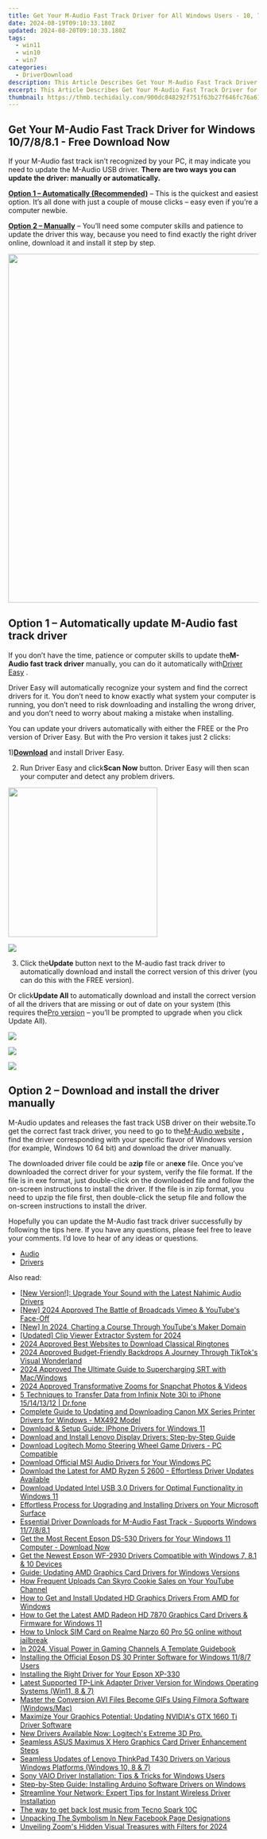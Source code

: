 ```yaml
---
title: Get Your M-Audio Fast Track Driver for All Windows Users - 10, 7, 8 & 8.1 OS
date: 2024-08-19T09:10:33.180Z
updated: 2024-08-20T09:10:33.180Z
tags:
  - win11
  - win10
  - win7
categories:
  - DriverDownload
description: This Article Describes Get Your M-Audio Fast Track Driver for All Windows Users - 10, 7, 8 & 8.1 OS
excerpt: This Article Describes Get Your M-Audio Fast Track Driver for All Windows Users - 10, 7, 8 & 8.1 OS
thumbnail: https://thmb.techidaily.com/900dc848292f751f63b27f646fc76a619bc7384a4aedd9106177497020dbae72.jpg
---
```


## Get Your M-Audio Fast Track Driver for Windows 10/7/8/8.1 - Free Download Now

If your M-Audio fast track isn’t recognized by your PC, it may indicate you need to update the M-Audio USB driver. **There are two ways you can update the driver: manually or automatically.**

**[Option 1 – Automatically (Recommended)](https://tools.techidaily.com/drivereasy/download/)** [](https://tools.techidaily.com/drivereasy/download/) – This is the quickest and easiest option. It’s all done with just a couple of mouse clicks – easy even if you’re a computer newbie.

**[Option 2 – Manually](https://tools.techidaily.com/drivereasy/download/)**  – You’ll need some computer skills and patience to update the driver this way, because you need to find exactly the right driver online, download it and install it step by step.

<!-- affiliate ads begin -->
<a href="https://unicoeye.pxf.io/c/5597632/2084396/18498" target="_top" id="2084396"><img src="//a.impactradius-go.com/display-ad/18498-2084396" border="0" alt="" width="1920" height="700"/></a><img height="0" width="0" src="https://imp.pxf.io/i/5597632/2084396/18498" style="position:absolute;visibility:hidden;" border="0" />
<!-- affiliate ads end -->
## Option 1 – Automatically update M-Audio fast track driver

 If you don’t have the time, patience or computer skills to update the**M-Audio fast track driver** manually, you can do it automatically with[Driver Easy](https://tools.techidaily.com/drivereasy/download/) .

 Driver Easy will automatically recognize your system and find the correct drivers for it. You don’t need to know exactly what system your computer is running, you don’t need to risk downloading and installing the wrong driver, and you don’t need to worry about making a mistake when installing.

 You can update your drivers automatically with either the FREE or the Pro version of Driver Easy. But with the Pro version it takes just 2 clicks:

 1)[**Download**](https://tools.techidaily.com/drivereasy/download/) and install Driver Easy.

 2) Run Driver Easy and click**Scan Now** button. Driver Easy will then scan your computer and detect any problem drivers.

<!-- affiliate ads begin -->
<a href="https://natural-cycles.sjv.io/c/5597632/2072199/17885" target="_top" id="2072199"><img src="//a.impactradius-go.com/display-ad/17885-2072199" border="0" alt="" width="300" height="300"/></a><img height="0" width="0" src="https://imp.pxf.io/i/5597632/2072199/17885" style="position:absolute;visibility:hidden;" border="0" />
<!-- affiliate ads end -->
![](https://images.drivereasy.com/wp-content/uploads/2018/03/img_5abdd74d18191.png)

 3) Click the**Update** button next to the M-audio fast track driver to automatically download and install the correct version of this driver (you can do this with the FREE version).

 Or click**Update All** to automatically download and install the correct version of all the drivers that are missing or out of date on your system (this requires the[Pro version](https://tools.techidaily.com/drivereasy/download/) – you’ll be prompted to upgrade when you click Update All).

<!-- affiliate ads begin -->
<a href="https://secure.2checkout.com/order/checkout.php?PRODS=2201613&QTY=1&AFFILIATE=108875&CART=1"><img src="https://www.macdvdripperpro.com/images/devices-3.png" border="0"></a>
<!-- affiliate ads end -->
![](https://images.drivereasy.com/wp-content/uploads/2018/03/img_5abdd941326a4.jpg)

<!-- affiliate ads begin -->
<a href="https://secure.2checkout.com/order/checkout.php?PRODS=37100474&QTY=1&AFFILIATE=108875&CART=1"><img src="https://awario.com/images/pages/index/img-platform-ui-1280@1x.avif" border="0"></a>
<!-- affiliate ads end -->
## Option 2 – Download and install the driver manually

 M-Audio updates and releases the fast track USB driver on their website.To get the correct fast track driver, you need to go to the[M-Audio website](http://m-audio.com/support/drivers) **,** find the driver corresponding with your specific flavor of Windows version (for example, Windows 10 64 bit) and download the driver manually.

 The downloaded driver file could be a**zip** file or an**exe** file. Once you’ve downloaded the correct driver for your system, verify the file format. If the file is in exe format, just double-click on the downloaded file and follow the on-screen instructions to install the driver. If the file is in zip format, you need to upzip the file first, then double-click the setup file and follow the on-screen instructions to install the driver.

 Hopefully you can update the M-Audio fast track driver successfully by following the tips here. If you have any questions, please feel free to leave your comments. I’d love to hear of any ideas or questions.

* [Audio](https://tools.techidaily.com/drivereasy/download/)
* [Drivers](https://tools.techidaily.com/drivereasy/download/)

<ins class="adsbygoogle"
     style="display:block"
     data-ad-format="autorelaxed"
     data-ad-client="ca-pub-7571918770474297"
     data-ad-slot="1223367746"></ins>



<ins class="adsbygoogle"
     style="display:block"
     data-ad-client="ca-pub-7571918770474297"
     data-ad-slot="8358498916"
     data-ad-format="auto"
     data-full-width-responsive="true"></ins>

<span class="atpl-alsoreadstyle">Also read:</span>
<div><ul>
<li><a href="https://win-dash.techidaily.com/new-version-upgrade-your-sound-with-the-latest-nahimic-audio-drivers/"><u>[New Version!]: Upgrade Your Sound with the Latest Nahimic Audio Drivers</u></a></li>
<li><a href="https://youtube-zero.techidaily.com/024-approved-the-battle-of-broadcads-vimeo-and-youtubes-face-off/"><u>[New] 2024 Approved  The Battle of Broadcads  Vimeo & YouTube's Face-Off</u></a></li>
<li><a href="https://facebook-video-footage.techidaily.com/new-in-2024-charting-a-course-through-youtubes-maker-domain/"><u>[New] In 2024, Charting a Course Through YouTube's Maker Domain</u></a></li>
<li><a href="https://remote-screen-capture.techidaily.com/updated-clip-viewer-extractor-system-for-2024/"><u>[Updated] Clip Viewer Extractor System for 2024</u></a></li>
<li><a href="https://extra-hints.techidaily.com/2024-approved-best-websites-to-download-classical-ringtones/"><u>2024 Approved  Best Websites to Download Classical Ringtones</u></a></li>
<li><a href="https://fox-helps.techidaily.com/2024-approved-budget-friendly-backdrops-a-journey-through-tiktoks-visual-wonderland/"><u>2024 Approved  Budget-Friendly Backdrops  A Journey Through TikTok's Visual Wonderland</u></a></li>
<li><a href="https://some-skills.techidaily.com/2024-approved-the-ultimate-guide-to-supercharging-srt-with-macwindows/"><u>2024 Approved  The Ultimate Guide to Supercharging SRT with Mac/Windows</u></a></li>
<li><a href="https://some-approaches.techidaily.com/2024-approved-transformative-zooms-for-snapchat-photos-and-videos/"><u>2024 Approved  Transformative Zooms for Snapchat Photos & Videos</u></a></li>
<li><a href="https://blog-min.techidaily.com/5-techniques-to-transfer-data-from-infinix-note-30i-to-iphone-15141312-drfone-by-drfone-transfer-from-android-transfer-from-android/"><u>5 Techniques to Transfer Data from Infinix Note 30i to iPhone 15/14/13/12 | Dr.fone</u></a></li>
<li><a href="https://win-dash.techidaily.com/complete-guide-to-updating-and-downloading-canon-mx-series-printer-drivers-for-windows-mx492-model/"><u>Complete Guide to Updating and Downloading Canon MX Series Printer Drivers for Windows - MX492 Model</u></a></li>
<li><a href="https://win-dash.techidaily.com/download-and-setup-guide-iphone-drivers-for-windows-11/"><u>Download & Setup Guide: IPhone Drivers for Windows 11</u></a></li>
<li><a href="https://win-dash.techidaily.com/download-and-install-lenovo-display-drivers-step-by-step-guide/"><u>Download and Install Lenovo Display Drivers: Step-by-Step Guide</u></a></li>
<li><a href="https://win-dash.techidaily.com/download-logitech-momo-steering-wheel-game-drivers-pc-compatible/"><u>Download Logitech Momo Steering Wheel Game Drivers - PC Compatible</u></a></li>
<li><a href="https://win-dash.techidaily.com/download-official-msi-audio-drivers-for-your-windows-pc/"><u>Download Official MSI Audio Drivers for Your Windows PC</u></a></li>
<li><a href="https://win-dash.techidaily.com/download-the-latest-for-amd-ryzen-5-2600-effortless-driver-updates-available/"><u>Download the Latest for AMD Ryzen 5 2600 - Effortless Driver Updates Available</u></a></li>
<li><a href="https://win-dash.techidaily.com/download-updated-intel-usb-30-drivers-for-optimal-functionality-in-windows-11/"><u>Download Updated Intel USB 3.0 Drivers for Optimal Functionality in Windows 11</u></a></li>
<li><a href="https://win-dash.techidaily.com/effortless-process-for-upgrading-and-installing-drivers-on-your-microsoft-surface/"><u>Effortless Process for Upgrading and Installing Drivers on Your Microsoft Surface</u></a></li>
<li><a href="https://win-dash.techidaily.com/essential-driver-downloads-for-m-audio-fast-track-supports-windows-117881/"><u>Essential Driver Downloads for M-Audio Fast Track - Supports Windows 11/7/8/8.1</u></a></li>
<li><a href="https://win-dash.techidaily.com/1722973922080-get-the-most-recent-epson-ds-530-drivers-for-your-windows-11-computer-download-now/"><u>Get the Most Recent Epson DS-530 Drivers for Your Windows 11 Computer - Download Now</u></a></li>
<li><a href="https://win-dash.techidaily.com/get-the-newest-epson-wf-2930-drivers-compatible-with-windows-7-81-and-10-devices/"><u>Get the Newest Epson WF-2930 Drivers Compatible with Windows 7, 8.1 & 10 Devices</u></a></li>
<li><a href="https://win-dash.techidaily.com/guide-updating-amd-graphics-card-drivers-for-windows-versions/"><u>Guide: Updating AMD Graphics Card Drivers for Windows Versions</u></a></li>
<li><a href="https://youtube-video-recordings.techidaily.com/how-frequent-uploads-can-skyro-cookie-sales-on-your-youtube-channel/"><u>How Frequent Uploads Can Skyro Cookie Sales on Your YouTube Channel</u></a></li>
<li><a href="https://win-dash.techidaily.com/how-to-get-and-install-updated-hd-graphics-drivers-from-amd-for-windows/"><u>How to Get and Install Updated HD Graphics Drivers From AMD for Windows</u></a></li>
<li><a href="https://win-dash.techidaily.com/how-to-get-the-latest-amd-radeon-hd-7870-graphics-card-drivers-and-firmware-for-windows-11/"><u>How to Get the Latest AMD Radeon HD 7870 Graphics Card Drivers & Firmware for Windows 11</u></a></li>
<li><a href="https://sim-unlock.techidaily.com/how-to-unlock-sim-card-on-realme-narzo-60-pro-5g-online-without-jailbreak-by-drfone-android/"><u>How to Unlock SIM Card on Realme Narzo 60 Pro 5G online without jailbreak</u></a></li>
<li><a href="https://facebook-video-footage.techidaily.com/in-2024-visual-power-in-gaming-channels-a-template-guidebook/"><u>In 2024, Visual Power in Gaming Channels  A Template Guidebook</u></a></li>
<li><a href="https://win-dash.techidaily.com/installing-the-official-epson-ds-30-printer-software-for-windows-1187-users/"><u>Installing the Official Epson DS 30 Printer Software for Windows 11/8/7 Users</u></a></li>
<li><a href="https://win-dash.techidaily.com/installing-the-right-driver-for-your-epson-xp-330/"><u>Installing the Right Driver for Your Epson XP-330</u></a></li>
<li><a href="https://win-dash.techidaily.com/latest-supported-tp-link-adapter-driver-version-for-windows-operating-systems-win11-8-and-7/"><u>Latest Supported TP-Link Adapter Driver Version for Windows Operating Systems (Win11, 8 & 7)</u></a></li>
<li><a href="https://extra-lessons.techidaily.com/master-the-conversion-avi-files-become-gifs-using-filmora-software-windowsmac/"><u>Master the Conversion  AVI Files Become GIFs Using Filmora Software (Windows/Mac)</u></a></li>
<li><a href="https://win-dash.techidaily.com/maximize-your-graphics-potential-updating-nvidias-gtx-1660-ti-driver-software/"><u>Maximize Your Graphics Potential: Updating NVIDIA's GTX 1660 Ti Driver Software</u></a></li>
<li><a href="https://win-dash.techidaily.com/1722975807106-new-drivers-available-now-logitechs-extreme-3d-pro/"><u>New Drivers Available Now: Logitech's Extreme 3D Pro.</u></a></li>
<li><a href="https://win-dash.techidaily.com/seamless-asus-maximus-x-hero-graphics-card-driver-enhancement-steps/"><u>Seamless ASUS Maximus X Hero Graphics Card Driver Enhancement Steps</u></a></li>
<li><a href="https://win-dash.techidaily.com/seamless-updates-of-lenovo-thinkpad-t430-drivers-on-various-windows-platforms-windows-10-8-and-7/"><u>Seamless Updates of Lenovo ThinkPad T430 Drivers on Various Windows Platforms (Windows 10, 8 & 7)</u></a></li>
<li><a href="https://win-dash.techidaily.com/sony-vaio-driver-installation-tips-and-tricks-for-windows-users/"><u>Sony VAIO Driver Installation: Tips & Tricks for Windows Users</u></a></li>
<li><a href="https://win-dash.techidaily.com/step-by-step-guide-installing-arduino-software-drivers-on-windows/"><u>Step-by-Step Guide: Installing Arduino Software Drivers on Windows</u></a></li>
<li><a href="https://win-dash.techidaily.com/streamline-your-network-expert-tips-for-instant-wireless-driver-installation/"><u>Streamline Your Network: Expert Tips for Instant Wireless Driver Installation</u></a></li>
<li><a href="https://techidaily.com/the-way-to-get-back-lost-music-from-tecno-spark-10c-by-fonelab-android-recover-music/"><u>The way to get back lost music from Tecno Spark 10C</u></a></li>
<li><a href="https://facebook.techidaily.com/unpacking-the-symbolism-in-new-facebook-page-designations/"><u>Unpacking The Symbolism In New Facebook Page Designations</u></a></li>
<li><a href="https://remote-screen-capture.techidaily.com/unveiling-zooms-hidden-visual-treasures-with-filters-for-2024/"><u>Unveiling Zoom's Hidden Visual Treasures with Filters for 2024</u></a></li>
</ul></div>
